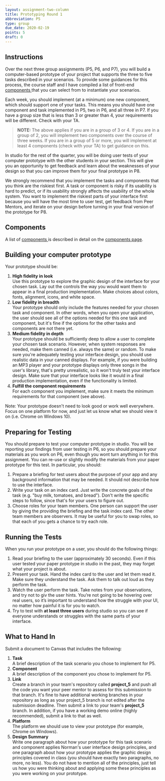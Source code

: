 ```yaml
---
layout: assignment-two-column
title: Prototyping Round 1
abbreviation: P5
type: group
due_date: 2020-02-19
points: 5
draft: 0
---
```



## Instructions
Over the next three group assignments (P5, P6, and P7), you will build a computer-based prototype of your project that supports the three to five tasks described in your scenarios. To provide some guidances for this process, the course staff and I have compiled a list of front-end <a href="components" class="pj">components <i class="fas fa-link"></i></a> that you can select from to instantiate your scenarios.

Each week, you should implement (at a minimum) one new component, which should support one of your tasks. This means you should have one component and task implemented in P5, two in P6, and all three in P7. If you have a group size that is less than 3 or greater than 4, your requirements will be different. Check with your TA.

> **NOTE:** The above applies if you are in a group of 3 or 4. If you are in a group of 2, you will implement two components over the course of three weeks. If you are in a group of 5 or more, you will implement at least 4 components (check with your TA) to get guidance on this.

In studio for the rest of the quarter, you will be doing user tests of your computer prototype with the other students in your section. This will give you an opportunity to get feedback and learn about the weaknesses of your design so that you can improve them for your final prototype in P8.

We strongly recommend that you implement the tasks and components that you think are the riskiest first. A task or component is risky if its usability is hard to predict, or if its usability strongly affects the usability of the whole system. You want to implement the riskiest parts of your interface first because you will have the most time to user test, get feedback from Peer Mentors, and iterate on your design before turning in your final version of the prototype for P8.

 
## Components
A list of <a href="components" class="pj">components <i class="fas fa-link"></i></a> is described in detail on the [components page](components).

## Building your computer prototype

Your prototype should be:

1. **High fidelity in look**<br>Use this prototype to explore the graphic design of the interface for your chosen task. Lay out the controls the way you would want them to appear in a final production implementation. Make choices about colors, fonts, alignment, icons, and white space.
2. **Low fidelity in breadth**<br>Your prototype should only include the features needed for your chosen task and component. In other words, when you open your application, the user should see all of the options needed for this one task and component, but it's fine if the options for the other tasks and components are not there yet.
3. **Medium fidelity in depth**<br>Your prototype should be sufficiently deep to allow a user to complete your chosen task scenario. However, when system responses are needed, make them canned (i.e. always the same) or random. To make sure you're adequately testing your interface design, you should use realistic data in your canned displays. For example, if you were building an MP3 player and your prototype displays only three songs in the user's library, that's pretty unrealistic, so it won't truly test your interface design. Make sure that your interface looks like it would in a final production implementation, even if the functionality is limited.
4. **Fulfill the component requirements**<br>For each component you implement, make sure it meets the minimum requirements for that component (see above).

Note: Your prototype doesn't need to look good or work well everywhere. Focus on one platform for now, and just let us know what we should view it on (i.e. Chrome on Windows 10). 


## Preparing for Testing
You should prepare to test your computer prototype in studio. You will be reporting your findings from user testing in P6, so you should prepare your materials as you work on P6, even though you wont turn anything in for this assignment. You can re-use or slightly modify the materials from your paper prototype for this test. In particular, you should:

1. Prepare a briefing for test users about the purpose of your app and any background information that may be needed. It should not describe how to use the interface.
2. Write your task on an index card. Just write the concrete goals of the task (e.g. "buy milk, tomatoes, and bread"). Don't write the specific steps to follow, since that's for your users to figure out. 
3. Choose roles for your team members. One person can support the user by giving the providing the briefing and the task index card. The other team members are observers. It may be useful for you to swap roles, so that each of you gets a chance to try each role.
 

## Running the Tests
When you run your prototype on a user, you should do the following things:

1. Read your briefing to the user (approximately 30 seconds). Even if this user tested your paper prototype in studio in the past, they may forget what your project is about. 
2. Present your task. Hand the index card to the user and let them read it. Make sure they understand the task. Ask them to talk out loud as they perform the task.
3. Watch the user perform the task. Take notes from your observations, and try not to giv the user hints. You’re not going to be hovering over real users, so it’s important to understand how the struggle with your UI, no matter how painful it is for you to watch.
4. Try to test with **at least three users** during studio so you can see if everyone understands or struggles with the same parts of your interface.

 

## What to Hand In
Submit a document to Canvas that includes the following:

1. **Task**<br> A brief description of the task scenario you chose to implement for P5.
2. **Component**<br> A brief description of the component you chose to implement for P5.
3. **Link**<br>Create a branch in your team's repository called **project_5** and push all the code you want your peer mentor to assess for this submission to that branch. It's fine to have additional working branches in your repository as long as your project_5 branch is not edited after the submission deadline. Then submit a link to your team's **project_5** branch. In addition, if you have a working demo online (highly recommended), submit a link to that as well.
4. **Platform**<br>The platform we should use to view your prototype (for example, Chrome on Windows).
5. **Design Summary**<br>Write one paragraph about how your prototype for this task scenario and component applies Norman's user interface design principles, and one paragraph about how your prototype applies the graphic design principles covered in class (you should have exactly two paragraphs, no more, no less). You do not have to mention all of the principles, just tell us how you were thinking about and applying some these principles as you were working on your prototype.